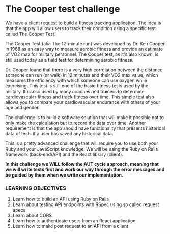 # The Cooper test challenge

We have a client request to build a fitness tracking application. The idea is that the app will allow users to track their condition using a specific test called The Cooper Test.

The Cooper Test (aka The 12-minute run) was developed by Dr. Ken Cooper in 1968 as an easy way to measure aerobic fitness and provide an estimate of VO2 max for military personnel. The Cooper test, as it's also known, is still used today as a field test for determining aerobic fitness.

Dr. Cooper found that there is a very high correlation between the distance someone can run (or walk) in 12 minutes and their VO2 max value, which measures the efficiency with which someone can use oxygen while exercising. This test is still one of the basic fitness tests used by the military. It is also used by many coaches and trainers to determine cardiovascular fitness and track fitness over time. This simple test also allows you to compare your cardiovascular endurance with others of your age and gender.

The challenge is to build a software solution that will make it possible not to only make the calculation but to record the data over time. Another requirement is that the app should have functionality that presents historical data of tests if a user has saved any historical data.

This is a pretty advanced challenge that will require you to use both your Ruby and your JavaScript knowledge. We will be using the Ruby on Rails framework (back-end/API) and the React library (client).

**In this challenge we WILL follow the AUT cycle approach, meaning that we will write tests first and work our way through the error messages and be guided by them when we write our implementation.**

### LEARNING OBJECTIVES
1. Learn how to build an API using Ruby on Rails
2. Learn about testing API endpoints with RSpec using so called request specs
3. Learn about CORS
4. Learn how to authenticate users from an React application
5. Learn how to make post request to an API from a client

